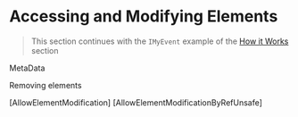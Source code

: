 
# Accessing and Modifying Elements

> This section continues with the `IMyEvent` example of the [How it Works](./how-it-works.md) section


MetaData

Removing elements

[AllowElementModification]
[AllowElementModificationByRefUnsafe]